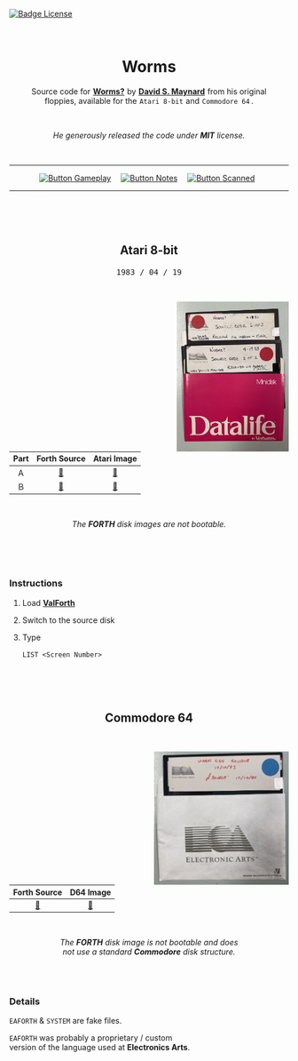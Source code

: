 
[![Badge License]][License]

<br>

<div align = center>

# Worms

Source code for **[Worms?]** by **[David S. Maynard]** from his original<br> floppies, available for the `Atari 8-bit` and `Commodore 64` .

<br>

*He generously released the code under **MIT** license.*


<br>
    
---

[![Button Gameplay]][Gameplay]   
[![Button Notes]][Notes]   
[![Button Scanned]][Scanned] 

---
    
<br>
<br>
<br>

##  Atari 8-bit

<kbd> 1983 / 04 / 19 </kbd>

<br>

<img
    src = 'Resources/Atari.jpg'
    align = right
    height = 270
/>

<br>

| Part | Forth Source        | Atari Image     
|:----:|:-------------------:|:-------------------:
| Ａ   | [📂][Forth Atari A] | [💾][Image Atari A] 
| Ｂ   | [📂][Forth Atari B] | [💾][Image Atari B] 

<br>

*The **FORTH** disk images are not bootable.*
    
</div>
    
<br>
<br>
<br>

### Instructions

1. Load **[ValForth]**

2. Switch to the source disk

3. Type 

    ```atari
    LIST <Screen Number>
    ```

<br>
<br>
<br>

<div align = center>

## Commodore 64

<br>

<img
    src = 'Resources/Commodore.jpg'
    align = right
    height = 240
/>

<br>

| Forth Source          | D64 Image     
|:---------------------:|:----------------------:
| [📂][Forth Commodore] | [💾][Image Commodore] 

<br>
    
*The **FORTH** disk image is not bootable and does* <br>
*not use a standard **Commodore** disk structure.*

</div>
    
<br>
<br>

### Details

`EAFORTH` & `SYSTEM` are fake files.

`EAFORTH` was probably a proprietary / custom<br>
version of the language used at **Electronics Arts**.

<br>


<!----------------------------------------------------------------------------->

[David S. Maynard]: https://davidsmaynard.com/
[ValForth]: http://www.atarimania.com/utility-atari-400-800-xl-xe-valforth_17605.html
[Gameplay]: https://www.youtube.com/watch?v=Y4JASQ7EsFY
[Scanned]: https://archive.org/details/worms-source-code
[Worms?]: https://en.wikipedia.org/wiki/Worms%3F
[Notes]: https://archive.org/details/david-maynard-worms-development-notes

[Badge License]: https://img.shields.io/badge/License-MIT-yellow.svg?style=for-the-badge
[License]: LICENSE


<!-------------------------------{ Source Code }------------------------------->

[Forth Commodore]: Source/Commodore/Worms.forth
[Forth Atari A]: Source/Atari/A.forth
[Forth Atari B]: Source/Atari/B.forth


<!------------------------------{ Disk Images }-------------------------------->

[Image Commodore]: Binaries/Commodore.d64
[Image Atari A]: Binaries/Atari/A.ATR
[Image Atari B]: Binaries/Atari/B.ATR


<!-------------------------------{ Buttons }----------------------------------->

[Button Gameplay]: https://img.shields.io/badge/Gameplay-yellow?style=for-the-badge
[Button Scanned]: https://img.shields.io/badge/Scanned_Code-52819d?style=for-the-badge
[Button Notes]: https://img.shields.io/badge/Development_Notes-6b9d52?style=for-the-badge
